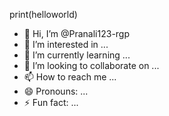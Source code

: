 print(helloworld)
- 👋 Hi, I’m @Pranali123-rgp
- 👀 I’m interested in ...
- 🌱 I’m currently learning ...
- 💞️ I’m looking to collaborate on ...
- 📫 How to reach me ...
- 😄 Pronouns: ...
- ⚡ Fun fact: ...

<!---
Pranali123-rgp/Pranali123-rgp is a ✨ special ✨ repository because its `README.md` (this file) appears on your GitHub profile.
You can click the Preview link to take a look at your changes.
--->
